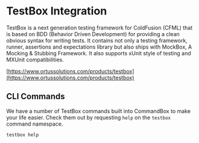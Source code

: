 # TestBox Integration

TestBox is a next generation testing framework for ColdFusion (CFML) that is based on BDD (Behavior Driven Development) for providing a clean obvious syntax for writing tests. It contains not only a testing framework, runner, assertions and expectations library but also ships with MockBox, A Mocking & Stubbing Framework. It also supports xUnit style of testing and MXUnit compatibilities.

[https://www.ortussolutions.com/products/testbox](https://www.ortussolutions.com/products/testbox)

## CLI Commands

We have a number of TestBox commands built into CommandBox to make your life easier.  Check them out by requesting `help` on the `testbox` command namespace.

```
testbox help
```

